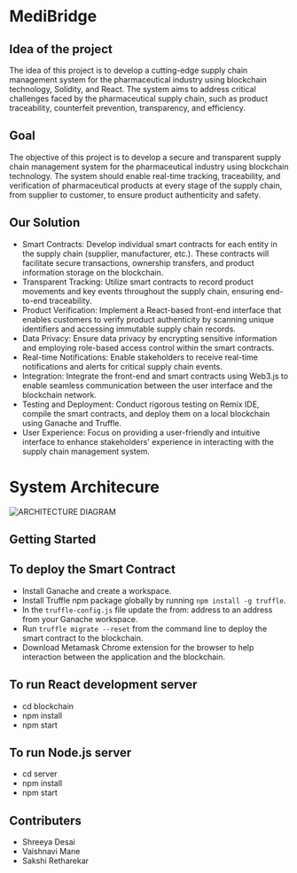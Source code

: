 # MediBridge

## Idea of the project

The idea of this project is to develop a cutting-edge supply chain management system for the pharmaceutical industry using blockchain technology, Solidity, and React. The system aims to address critical challenges faced by the pharmaceutical supply chain, such as product traceability, counterfeit prevention, transparency, and efficiency. 



## Goal

The objective of this project is to develop a secure and transparent supply chain management system for the pharmaceutical industry using blockchain technology. The system should enable real-time tracking, traceability, and verification of pharmaceutical products at every stage of the supply chain, from supplier to customer, to ensure product authenticity and safety.

## Our Solution

-	Smart Contracts: Develop individual smart contracts for each entity in the supply chain (supplier, manufacturer, etc.). These contracts will facilitate secure transactions, ownership transfers, and product information storage on the blockchain.
- Transparent Tracking: Utilize smart contracts to record product movements and key events throughout the supply chain, ensuring end-to-end traceability.
-	Product Verification: Implement a React-based front-end interface that enables customers to verify product authenticity by scanning unique identifiers and accessing immutable supply chain records.
-	Data Privacy: Ensure data privacy by encrypting sensitive information and employing role-based access control within the smart contracts.
-	Real-time Notifications: Enable stakeholders to receive real-time notifications and alerts for critical supply chain events.
-	Integration: Integrate the front-end and smart contracts using Web3.js to enable seamless communication between the user interface and the blockchain network.
-	Testing and Deployment: Conduct rigorous testing on Remix IDE, compile the smart contracts, and deploy them on a local blockchain using Ganache and Truffle.
-	User Experience: Focus on providing a user-friendly and intuitive interface to enhance stakeholders' experience in interacting with the supply chain management system.

# System Architecure

![ARCHITECTURE DIAGRAM](https://github.com/blockbusters07/MediBridge/assets/141605147/54e5bb92-f9ce-4ce9-ad04-c0a6397a7033)





## Getting Started

## To deploy the Smart Contract
-	Install Ganache and create a workspace.
- Install Truffle npm package globally by running `npm install -g truffle`.
-	In the `truffle-config.js` file update the from: address to an address from your Ganache workspace.
-	Run `truffle migrate --reset` from the command line to deploy the smart contract to the blockchain.
-	Download Metamask Chrome extension for the browser to help interaction between the application and the blockchain.

## To run React development server

- cd blockchain
- npm install
- npm start

## To run Node.js server
- cd server
- npm install
- npm start



## Contributers

- Shreeya Desai
- Vaishnavi Mane
- Sakshi Retharekar

